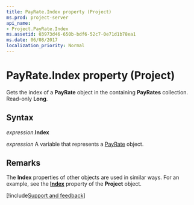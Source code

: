 ```yaml
---
title: PayRate.Index property (Project)
ms.prod: project-server
api_name:
- Project.PayRate.Index
ms.assetid: 03973d46-650b-bdf6-52c7-0e71d1b78ea1
ms.date: 06/08/2017
localization_priority: Normal
---
```



# PayRate.Index property (Project)

Gets the index of a  **PayRate** object in the containing **PayRates** collection. Read-only **Long**.


## Syntax

_expression_.**Index**

 _expression_ A variable that represents a [PayRate](./Project.PayRate.md) object.


## Remarks

The  **Index** properties of other objects are used in similar ways. For an example, see the **[Index](Project.Project.Index.md)** property of the **Project** object.

[!include[Support and feedback](~/includes/feedback-boilerplate.md)]